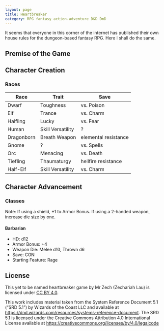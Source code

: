 ```yaml
---
layout: page
title: Heartbreaker
category: RPG fantasy action-adventure D&D DnD
---
```


It seems that everyone in this corner of the internet has published their own house rules for the dungeon-based fantasy RPG. Here I shall do the same.

## Premise of the Game

## Character Creation

### Races

| Race | Trait | Save |
| --- | --- | --- |
| Dwarf | Toughness | vs. Poison |
| Elf | Trance | vs. Charm |
| Halfling | Lucky | vs. Fear |
| Human | Skill Versatility | ? |
| Dragonborn | Breath Weapon | elemental resistance |
| Gnome | ? | vs. Spells |
| Orc | Menacing | vs. Death |
| Tiefling | Thaumaturgy | hellfire resistance |
| Half-Elf | Skill Versatility | vs. Charm |



## Character Advancement


### Classes

Note: If using a shield, +1 to Armor Bonus. If using a 2-handed weapon, increase die size by one.

#### Barbarian
* HD: d12
* Armor Bonus: +4
* Weapon Die: Melee d10, Thrown d6
* Save: CON
* Starting Feature: Rage

## License
This yet to be named heartbreaker game by Mr Zech (Zechariah Lau) is licensed under [CC BY 4.0](http://creativecommons.org/licenses/by/4.0/).

This work includes material taken from the System Reference Document 5.1 (“SRD 5.1”) by Wizards of
the Coast LLC and available at https://dnd.wizards.com/resources/systems-reference-document. The
SRD 5.1 is licensed under the Creative Commons Attribution 4.0 International License available at
https://creativecommons.org/licenses/by/4.0/legalcode